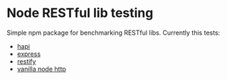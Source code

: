 # Node RESTful lib testing

Simple npm package for benchmarking RESTful libs. Currently this tests:

  * [hapi](https://github.com/walmartlabs/hapi)
  * [express](https://github.com/visionmedia/express)
  * [restify](https://github.com/mcavage/node-restify)
  * [vanilla node http](http://nodejs.org/api/http.html)